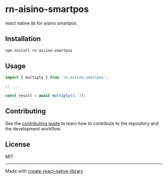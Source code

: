 # rn-aisino-smartpos

react native lib for aisino smartpos

## Installation

```sh
npm install rn-aisino-smartpos
```

## Usage


```js
import { multiply } from 'rn-aisino-smartpos';

// ...

const result = await multiply(3, 7);
```


## Contributing

See the [contributing guide](CONTRIBUTING.md) to learn how to contribute to the repository and the development workflow.

## License

MIT

---

Made with [create-react-native-library](https://github.com/callstack/react-native-builder-bob)
